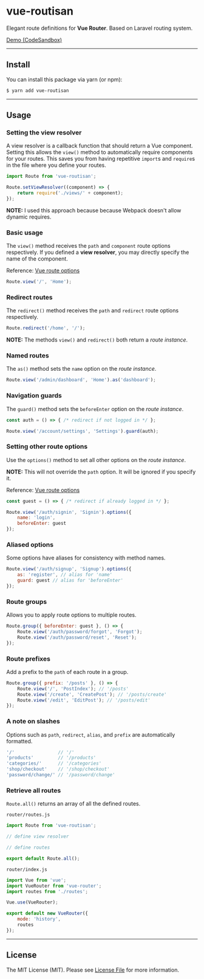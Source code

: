 # vue-routisan

Elegant route definitions for **Vue Router**. Based on Laravel routing system.

[Demo (CodeSandbox)](https://codesandbox.io/s/yvp14yo08x)

___
## Install

You can install this package via yarn (or npm):

```bash
$ yarn add vue-routisan
```

___
## Usage

### Setting the view resolver

A view resolver is a callback function that should return a Vue component. Setting this allows the `view()` method to automatically require components for your routes. This saves you from having repetitive `import`s and `require`s in the file where you define your routes. 

```js
import Route from 'vue-routisan';

Route.setViewResolver((component) => {
    return require('./views/' + component);
});
```

**NOTE:** I used this approach because because Webpack doesn't allow dynamic requires.

### Basic usage

The `view()` method receives the `path` and `component` route options respectively. If you defined a **view resolver**, you may directly specify the name of the component.

Reference: [Vue route options](https://router.vuejs.org/en/api/options.html)

```js
Route.view('/', 'Home');
```

### Redirect routes

The `redirect()` method receives the `path` and `redirect` route options respectively.

```js
Route.redirect('/home', '/');
```

**NOTE:** The methods `view()` and `redirect()` both return a *route instance*.

### Named routes

The `as()` method sets the `name` option on the *route instance*.

```js
Route.view('/admin/dashboard', 'Home').as('dashboard');
```

### Navigation guards

The `guard()` method sets the `beforeEnter` option on the *route instance*.

```js
const auth = () => { /* redirect if not logged in */ };

Route.view('/account/settings', 'Settings').guard(auth);
```

### Setting other route options

Use the `options()` method to set all other options on the *route instance*.

**NOTE:** This will not override the `path` option. It will be ignored if you specify it.

Reference: [Vue route options](https://router.vuejs.org/en/api/options.html)

```js
const guest = () => { /* redirect if already logged in */ };

Route.view('/auth/signin', 'Signin').options({
    name: 'login',
    beforeEnter: guest
});
```

### Aliased options

Some options have aliases for consistency with method names.

```js
Route.view('/auth/signup', 'Signup').options({
    as: 'register', // alias for 'name'
    guard: guest // alias for 'beforeEnter'
});
```

### Route groups

Allows you to apply route options to multiple routes.

```js
Route.group({ beforeEnter: guest }, () => {
    Route.view('/auth/password/forgot', 'Forgot');
    Route.view('/auth/password/reset', 'Reset');
});
```

### Route prefixes

Add a prefix to the `path` of each route in a group.

```js
Route.group({ prefix: '/posts' }, () => {
    Route.view('/', 'PostIndex'); // '/posts'
    Route.view('/create', 'CreatePost'); // '/posts/create'
    Route.view('/edit', 'EditPost'); // '/posts/edit'
});
```

### A note on slashes

Options such as `path`, `redirect`, `alias`, and `prefix` are automatically formatted.

```js
'/'                // '/'
'products'         // '/products'
'categories/'      // '/categories'
'shop/checkout'    // '/shop/checkout'
'password/change/' // '/password/change'
```

### Retrieve all routes

`Route.all()` returns an array of all the defined routes.

`router/routes.js`
```js
import Route from 'vue-routisan';

// define view resolver

// define routes

export default Route.all();
```

`router/index.js`
```js
import Vue from 'vue';
import VueRouter from 'vue-router';
import routes from './routes';

Vue.use(VueRouter);

export default new VueRouter({
    mode: 'history',
    routes
});
```

___
## License

The MIT License (MIT). Please see [License File](LICENSE.md) for more information.
